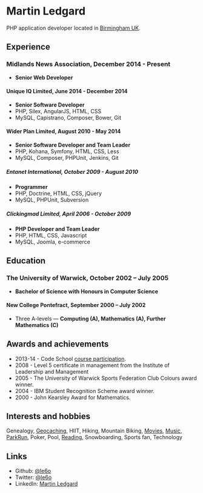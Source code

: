 Martin Ledgard
==============

PHP application developer located in [Birmingham UK][].

## Experience

### Midlands News Association, December 2014 - Present
* **Senior Web Developer**

#### Unique IQ Limited, June 2014 - December 2014
* **Senior Software Developer**
* PHP, Silex, AngularJS, HTML, CSS
* MySQL, Capistrano, Composer, Bower, Git

#### Wider Plan Limited, August 2010 - May 2014
* **Senior Software Developer and Team Leader**
* PHP, Kohana, Symfony, HTML, CSS, Less
* MySQL, Composer, PHPUnit, Jenkins, Git

##### Entanet International, October 2009 - August 2010
* **Programmer**
* PHP, Doctrine, HTML, CSS, jQuery
* MySQL, PHPUnit, Subversion

##### Clickingmad Limited, April 2006 - October 2009
* **PHP Developer and Team Leader**
* PHP, HTML, CSS, Javascript
* MySQL, Joomla, e-commerce

## Education

### The University of Warwick, October 2002 – July 2005
* **Bachelor of Science with Honours in Computer Science**

#### New College Pontefract, September 2000 – July 2002
* Three A-levels — **Computing (A), Mathematics (A), Further Mathematics (C)**

## Awards and achievements

* 2013-14 - Code School [course participation][code-school].
* 2008 - Level 5 certificate in management from the Institute of Leadership and Management
* 2005 - The University of Warwick Sports Federation Club Colours award winner.
* 2004 - IBM Student Recognition Scheme award winner.
* 2000 - John Kearsley Award for Mathematics.

## Interests and hobbies

Genealogy, [Geocaching][], HIIT, Hiking, Mountain Biking, [Movies][], [Music][], [ParkRun][],
Poker, Pool, [Reading][], Snowboarding, Sports fan, Technology

## Links

* Github:      [@le6o](http://github.com/le6o)
* Twitter:     [@le6o](http://twitter.com/le6o)
* LinkedIn:    [Martin Ledgard](http://uk.linkedin.com/in/ledgard)

[Birmingham UK]: https://www.google.co.uk/maps/preview/@52.4774376,-1.8636315,11z

[code-school]: https://www.codeschool.com/users/le6o

[Geocaching]: http://www.geocaching.com/profile/?guid=21ba46f1-442a-459a-9880-8580e1ff9927
[Movies]: http://imdb.com/user/ur3229776
[Music]: http://last.fm/user/le6o
[Parkrun]: http://www.parkrun.org.uk/results/athleteresultshistory/?athleteNumber=147723
[Reading]: https://www.goodreads.com/le6o
